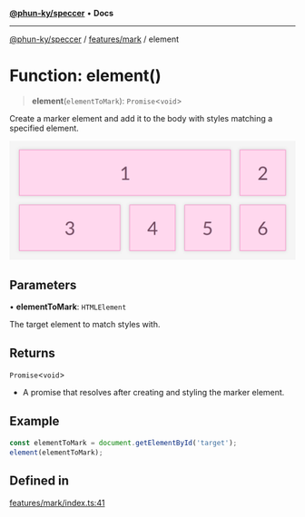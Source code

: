[**@phun-ky/speccer**](../../../README.md) • **Docs**

***

[@phun-ky/speccer](../../../README.md) / [features/mark](../README.md) / element

# Function: element()

> **element**(`elementToMark`): `Promise`\<`void`\>

Create a marker element and add it to the body with styles matching a specified element.

![mark](https://github.com/phun-ky/speccer/blob/main/public/mark.png?raw=true)

## Parameters

• **elementToMark**: `HTMLElement`

The target element to match styles with.

## Returns

`Promise`\<`void`\>

- A promise that resolves after creating and styling the marker element.

## Example

```typescript
const elementToMark = document.getElementById('target');
element(elementToMark);
```

## Defined in

[features/mark/index.ts:41](https://github.com/phun-ky/speccer/blob/main/src/features/mark/index.ts#L41)
